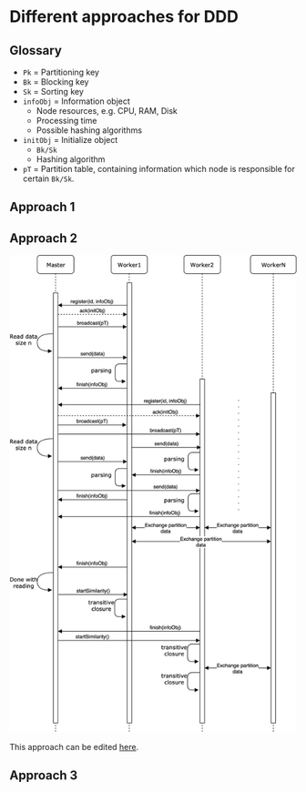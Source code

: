 # Different approaches for DDD

## Glossary

* `Pk` = Partitioning key
* `Bk` = Blocking key
* `Sk` = Sorting key
* `infoObj` = Information object
	* Node resources, e.g. CPU, RAM, Disk
	* Processing time
	* Possible hashing algorithms
* `initObj` = Initialize object
	* `Bk/Sk`
	* Hashing algorithm
* `pT` = Partition table, containing information which node is responsible for certain `Bk/Sk`.

## Approach 1

## Approach 2

<img src="images/DDD_Approach_2.png">

This approach can be edited [here](https://drive.google.com/file/d/1ibJdajcNLM9g0Ro6HXEOfIPplkyjYgL5/view?usp=sharing).

## Approach 3